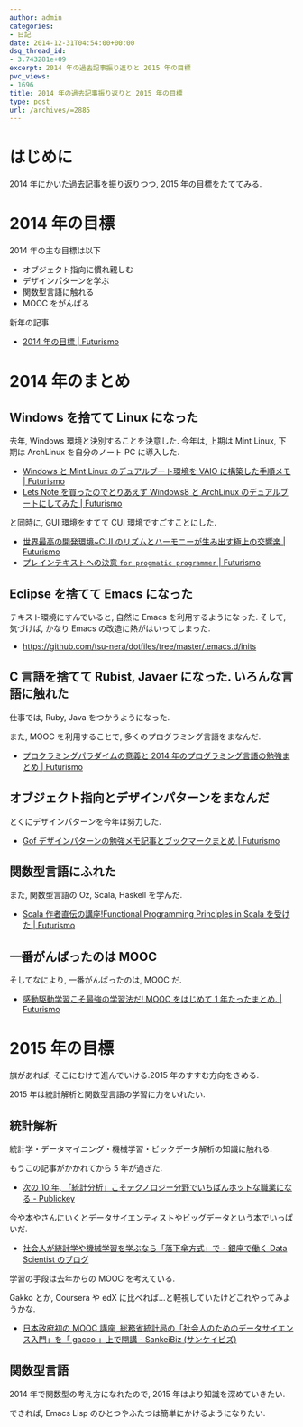 ```yaml
---
author: admin
categories:
- 日記
date: 2014-12-31T04:54:00+00:00
dsq_thread_id:
- 3.743281e+09
excerpt: 2014 年の過去記事振り返りと 2015 年の目標
pvc_views:
- 1696
title: 2014 年の過去記事振り返りと 2015 年の目標
type: post
url: /archives/=2885
---
```


はじめに
========

2014 年にかいた過去記事を振り返りつつ, 2015 年の目標をたててみる.

2014 年の目標
=============

2014 年の主な目標は以下

-   オブジェクト指向に慣れ親しむ
-   デザインパターンを学ぶ
-   関数型言語に触れる
-   MOOC をがんばる

新年の記事.

-   [2014 年の目標 | Futurismo](https://futurismo.biz/archives/1142)

2014 年のまとめ
===============

Windows を捨てて Linux になった
-------------------------------

去年, Windows 環境と決別することを決意した. 今年は, 上期は Mint Linux,
下期は ArchLinux を自分のノート PC に導入した.

-   [Windows と Mint Linux のデュアルブート環境を VAIO
    に構築した手順メモ | Futurismo](https://futurismo.biz/archives/2064)
-   [Lets Note を買ったのでとりあえず Windows8 と ArchLinux
    のデュアルブートにしてみた |
    Futurismo](https://futurismo.biz/archives/2482)

と同時に, GUI 環境をすてて CUI 環境ですごすことにした.

-   [世界最高の開発環境\~CUI のリズムとハーモニーが生み出す極上の交響楽
    | Futurismo](https://futurismo.biz/archives/2171)
-   [プレインテキストへの決意 `for progmatic programmer` |
    Futurismo](https://futurismo.biz/archives/2209)

Eclipse を捨てて Emacs になった
-------------------------------

テキスト環境にすんでいると, 自然に Emacs を利用するようになった. そして,
気づけば, かなり Emacs の改造に熱がはいってしまった.

-   <https://github.com/tsu-nera/dotfiles/tree/master/.emacs.d/inits>

C 言語を捨てて Rubist, Javaer になった. いろんな言語に触れた
------------------------------------------------------------

仕事では, Ruby, Java をつかうようになった.

また, MOOC を利用することで, 多くのプログラミング言語をまなんだ.

-   [プロクラミングパラダイムの意義と 2014
    年のプログラミング言語の勉強まとめ |
    Futurismo](https://futurismo.biz/archives/2843)

オブジェクト指向とデザインパターンをまなんだ
--------------------------------------------

とくにデザインパターンを今年は努力した.

-   [Gof デザインパターンの勉強メモ記事とブックマークまとめ |
    Futurismo](https://futurismo.biz/archives/2872)

関数型言語にふれた
------------------

また, 関数型言語の Oz, Scala, Haskell を学んだ.

-   [Scala 作者直伝の講座!Functional Programming Principles in Scala
    を受けた | Futurismo](https://futurismo.biz/archives/2510)

一番がんばったのは MOOC
-----------------------

そしてなにより, 一番がんばったのは, MOOC だ.

-   [感動駆動学習こそ最強の学習法だ! MOOC をはじめて 1 年たったまとめ. |
    Futurismo](https://futurismo.biz/archives/2586)

2015 年の目標
=============

旗があれば, そこにむけて進んでいける.2015 年のすすむ方向をきめる.

2015 年は統計解析と関数型言語の学習に力をいれたい.

統計解析
--------

統計学・データマイニング・機械学習・ビックデータ解析の知識に触れる.

もうこの記事がかかれてから 5 年が過ぎた.

-   [次の 10 年,
    「統計分析」こそテクノロジー分野でいちばんホットな職業になる -
    Publickey](https://www.publickey1.jp/blog/10/10_3.html)

今や本やさんにいくとデータサイエンティストやビッグデータという本でいっぱいだ.

-   [社会人が統計学や機械学習を学ぶなら「落下傘方式」で - 銀座で働く
    Data Scientist
    のブログ](https://tjo.hatenablog.com/entry/2014/03/31/191907)

学習の手段は去年からの MOOC を考えている.

Gakko とか, Coursera や edX
に比べれば...と軽視していたけどこれやってみようかな.

-   [日本政府初の MOOC 講座,
    総務省統計局の「社会人のためのデータサイエンス入門」を「 gacco
    」上で開講 - SankeiBiz
    (サンケイビズ)](https://www.sankeibiz.jp/business/news/141219/prl1412191508090-n1.htm)

関数型言語
----------

2014 年で関数型の考え方になれたので, 2015 年はより知識を深めていきたい.

できれば, Emacs Lisp のひとつやふたつは簡単にかけるようになりたい.
